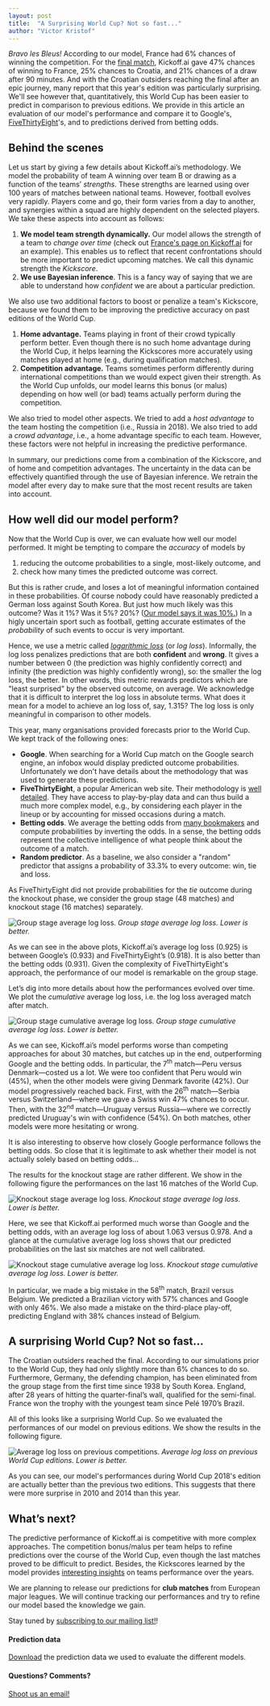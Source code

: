 ```yaml
---
layout: post
title:  "A Surprising World Cup? Not so fast..."
author: "Victor Kristof"
---
```


*Bravo les Bleus!* According to our model, France had 6% chances of winning the
competition. For the [final match][final], Kickoff.ai gave 47% chances of
winning to France, 25% chances to Croatia, and 21% chances of a draw after 90
minutes.  And with the Croatian outsiders reaching the final after an epic
journey, many report that this year's edition was particularly surprising.
We'll see however that, quantitatively, this World Cup has been easier to
predict in comparison to previous editions.  We provide in this article an
evaluation of our model's performance and compare it to Google's,
[FiveThirtyEight][538]'s, and to predictions derived from betting odds.

## Behind the scenes

Let us start by giving a few details about Kickoff.ai’s methodology. We model the
probability of team A winning over team B or drawing as a function of the teams’
*strengths*. These strengths are learned using over 100 years of matches
between national teams. However, football evolves very rapidly. Players come and
go, their form varies from a day to another, and synergies within a squad are
highly dependent on the selected players. We take these aspects into account as
follows:

1. **We model team strength dynamically.** Our model allows the strength of
   a team to *change over time* (check out [France's page on
   Kickoff.ai][kai-france] for an example).  This enables us to reflect that
   recent confrontations should be more important to predict upcoming matches.
   We call this dynamic strength the *Kickscore*.
2. **We use Bayesian inference**. This is a fancy way of saying that we are able
   to understand how *confident* we are about a particular prediction.

We also use two additional factors to boost or penalize a team's Kickscore,
because we found them to be improving the predictive accuracy on past editions
of the World Cup.

1. **Home advantage.** Teams playing in front of their crowd typically perform
   better. Even though there is no such home advantage during the World Cup, it
   helps learning the Kickscores more accurately using matches played at home
   (e.g., during qualification matches).
2. **Competition advantage.** Teams sometimes perform differently during
   international competitions than we would expect given their strength. As the
   World Cup unfolds, our model learns this bonus (or malus) depending on how
   well (or bad) teams actually perform during the competition.

We also tried to model other aspects. We tried to add a *host advantage* to the
team hosting the competition (i.e., Russia in 2018). We also tried to add
a *crowd advantage*, i.e., a home advantage specific to each team. However,
these factors were not helpful in increasing the predictive performance.

In summary, our predictions come from a combination of the Kickscore, and of
home and competition advantages. The uncertainty in the data can be effectively
quantified through the use of Bayesian inference. We retrain the model after
every day to make sure that the most recent results are taken into account.

## How well did our model perform?

Now that the World Cup is over, we can evaluate how well our model performed.
It might be tempting to compare the *accuracy* of models by

1. reducing the outcome probabilities to a single, most-likely outcome, and
2. check how many times the predicted outcome was correct.

But this is rather crude, and loses a lot of meaningful information contained in
these probabilities. Of course nobody could have reasonably predicted a German
loss against South Korea. But just how much likely was this outcome? Was it 1%?
Was it 5%? 20%? ([Our model says it was 10%.][korger]) In a higly uncertain
sport such as football, getting accurate estimates of the *probability* of such
events to occur is very important.

Hence, we use a metric called [*logarithmic loss*][quora-logloss] (or *log
loss*). Informally, the log loss penalizes predictions that are both
**confident** and **wrong**.  It gives a number between 0 (the prediction was
highly confidently correct) and infinity (the prediction was highly confidently
wrong), so: the smaller the log loss, the better. In other words, this metric
rewards predictors which are "least surprised" by the observed outcome, on
average. We acknowledge that it is difficult to interpret the log loss in
absolute terms. What does it mean for a model to achieve an log loss of, say,
1.315? The log loss is only meaningful in comparison to other models.

This year, many organisations provided forecasts prior to the World Cup. We kept
track of the following ones:

- **Google**. When searching for a World Cup match on the Google search engine,
  an infobox would display predicted outcome probabilities. Unfortunately we
  don't have details about the methodology that was used to generate these
  predictions.
- **FiveThirtyEight**, a popular American web site. Their methodology is [well
  detailed][538method]. They have access to play-by-play data and can thus
  build a much more complex model, e.g., by considering each player in the
  lineup or by accounting for missed occasions during a match.
- **Betting odds**. We average the betting odds from [many
  bookmakers][betting-odds] and compute probabilities by inverting the odds. In
  a sense, the betting odds represent the collective intelligence of what
  people think about the outcome of a match.
- **Random predictor**. As a baseline, we also consider a "random" predictor
  that assigns a probability of 33.3% to every outcome: win, tie and loss.

As FiveThirtyEight did not provide probabilities for the *tie* outcome during
the knockout phase, we consider the group stage (48 matches) and knockout stage
(16 matches) separately.

![Group stage average log loss.](/assets/posts/wc18-analysis/grp-bar.png)
_Group stage average log loss. Lower is better._

As we can see in the above plots, Kickoff.ai’s average log loss (0.925) is
between Google’s (0.933) and FiveThirtyEight’s (0.918). It is also better than
the betting odds (0.931). Given the complexity of FiveThirtyEight's approach,
the performance of our model is remarkable on the group stage.

Let’s dig into more details about how the performances evolved over time. We
plot the *cumulative* average log loss, i.e. the log loss averaged match after
match.

![Group stage cumulative average log loss.](/assets/posts/wc18-analysis/grp-cumavg.png)
_Group stage cumulative average log loss. Lower is better._

As we can see, Kickoff.ai’s model performs worse than competing approaches for
about 30 matches, but catches up in the end, outperforming Google and the
betting odds. In particular, the 7<sup>th</sup> match—Peru versus Denmark—costed
us a lot. We were too confident that Peru would win (45%), when the other models
were giving Denmark favorite (42%). Our model progressively reached back. First,
with the 26<sup>th</sup> match—Serbia versus Switzerland—where we gave a Swiss
win 47% chances to occur. Then, with the 32<sup>nd</sup> match—Uruguay versus
Russia—where we correctly predicted Uruguay's win with confidence (54%). On both
matches, other models were more hesitating or wrong.

It is also interesting to observe how closely Google performance follows the
betting odds. So close that it is legitimate to ask whether their model is not
actually solely based on betting odds...

The results for the knockout stage are rather different. We show in the
following figure the performances on the last 16 matches of the World Cup.

![Knockout stage average log loss.](/assets/posts/wc18-analysis/ko-bar.png)
_Knockout stage average log loss. Lower is better._

Here, we see that Kickoff.ai performed much worse than Google and the betting
odds, with an average log loss of about 1.063 versus 0.978. And a glance at the
cumulative average log loss shows that our predicted probabilities on the last
six matches are not well calibrated.

![Knockout stage cumulative average log loss.](/assets/posts/wc18-analysis/ko-cumavg.png)
_Knockout stage cumulative average log loss. Lower is better._

In particular, we made a big mistake in the 58<sup>th</sup> match, Brazil versus
Belgium. We predicted a Brazilian victory with 57% chances and Google with only
46%. We also made a mistake on the third-place play-off, predicting England
with 38% chances instead of Belgium.

## A surprising World Cup? Not so fast...

The Croatian outsiders reached the final. According to our simulations prior to
the World Cup, they had only slightly more than 6% chances to do so.
Furthermore, Germany, the defending champion, has been eliminated from the group
stage from the first time since 1938 by South Korea. England, after 28 years of
hitting the quarter-final’s wall, qualified for the semi-final. France won the
trophy with the youngest team since Pelé 1970’s Brazil.

All of this looks like a surprising World Cup. So we evaluated the performances
of our model on previous editions. We show the results in the following figure.

![Average log loss on previous competitions.](/assets/posts/wc18-analysis/previous.png)
_Average log loss on previous World Cup editions. Lower is better._

As you can see, our model's performances during World Cup 2018's edition are
actually better than the previous two editions. This suggests that there were
more surprise in 2010 and 2014 than this year.

## What’s next?

The predictive performance of Kickoff.ai is competitive with more complex
approaches. The competition bonus/malus per team helps to refine predictions
over the course of the World Cup, even though the last matches proved to be
difficult to predict. Besides, the Kickscores learned by the model provides
[interesting insights][teams] on teams performance over the years.

We are planning to release our predictions for **club matches** from European
major leagues. We will continue tracking our performances and try to refine our
model based the knowledge we gain.

Stay tuned by [subscribing to our mailing list!][mailchimp]!

#### Prediction data

[Download][data] the prediction data we used to evaluate the different models.

#### Questions? Comments?

[Shoot us an email!][email]

[final]: http://kickoff.ai/match/20236
[korger]: http://kickoff.ai/match/19067
[kai-france]: https://kickoff.ai/team/231
[quora-logloss]: https://www.quora.com/What-is-an-intuitive-explanation-for-the-log-loss-function
[538]: https://projects.fivethirtyeight.com/2018-world-cup-predictions/
[538method]:https://fivethirtyeight.com/features/how-our-2018-world-cup-predictions-work/
[betting-odds]:http://www.betexplorer.com/soccer/world/world-cup/results/?stage=OneVXSrp
[teams]: http://kickoff.ai/teams
[mailchimp]: http://eepurl.com/b5lQuP
[email]: mailto:info@kickoff.ai
[data]: /assets/data/wc2018-probabilities.csv

